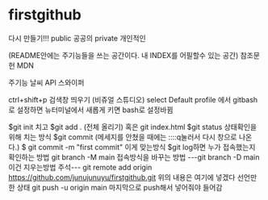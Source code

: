 # firstgithub
다시 만들기!!! public 공공의 private 개인적인

(README안에는 주기능들을 쓰는 공간이다. 내 INDEX를 어필할수 있는 공간)
참조문헌
MDN

주기능
날씨 API 스와이퍼

ctrl+shift+p 검색창 띄우기 (비쥬얼 스튜디오)
select Default profile 에서 gitbash로 설정하면 뉴터미널에서 새롭게 키면 bash로 설정바뀜

$git init 치고
$git add . (전체 올리기) 혹은 git index.html
$git status 상태확인을 위해 치는 방식
$git commit (메세지를 안쳤을 때에는 ::::q눌러서 다시 창으로 나온다.)
$ git commit -m "first commit" 이게 맞는방식 
$git log하면 누가 접속했는지 확인하는 방법 
git branch -M main 접속방식을 바꾸는 방법
---git branch -D main 이건 지우는방법 주석---
git remote add origin https://github.com/junujunuyu/firstgithub.git
위의 내용은 여기에 넣겠다 선언만 한 상태
git push -u origin main 마지막으로 push해서 넣어줘야 들어감
